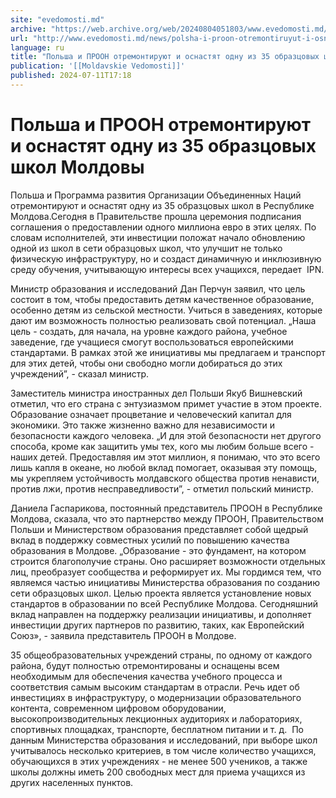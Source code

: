 ```yaml
---
site: "evedomosti.md"
archive: "https://web.archive.org/web/20240804051803/www.evedomosti.md/news/polsha-i-proon-otremontiruyut-i-osnastyat-odnu-iz-35-obrazco"
url: "http://www.evedomosti.md/news/polsha-i-proon-otremontiruyut-i-osnastyat-odnu-iz-35-obrazco"
language: ru
title: "Польша и ПРООН отремонтируют и оснастят одну из 35 образцовых школ Молдовы"
publication: '[[Moldavskie Vedomosti]]'
published: 2024-07-11T17:18
---
```


# Польша и ПРООН отремонтируют и оснастят одну из 35 образцовых школ Молдовы

Польша и Программа развития Организации Объединенных Наций отремонтируют и оснастят одну из 35 образцовых школ в Республике Молдова.Сегодня в Правительстве прошла церемония подписания соглашения о предоставлении одного миллиона евро в этих целях. По словам исполнителей, эти инвестиции положат начало обновлению одной из школ в сети образцовых школ, что улучшит не только физическую инфраструктуру, но и создаст динамичную и инклюзивную среду обучения, учитывающую интересы всех учащихся, передает  IPN.

Министр образования и исследований Дан Перчун заявил, что цель состоит в том, чтобы предоставить детям качественное образование, особенно детям из сельской местности. Учиться в заведениях, которые дают им возможность полностью реализовать свой потенциал. „Наша цель - создать, для начала, на уровне каждого района, учебное заведение, где учащиеся смогут воспользоваться европейскими стандартами. В рамках этой же инициативы мы предлагаем и транспорт для этих детей, чтобы они свободно могли добираться до этих учреждений”, - сказал министр.

Заместитель министра иностранных дел Польши Якуб Вишневский отметил, что его страна с энтузиазмом примет участие в этом проекте. Образование означает процветание и человеческий капитал для экономики. Это также жизненно важно для независимости и безопасности каждого человека. „И для этой безопасности нет другого способа, кроме как защитить умы тех, кого мы любим больше всего - наших детей. Предоставляя им этот миллион, я понимаю, что это всего лишь капля в океане, но любой вклад помогает, оказывая эту помощь, мы укрепляем устойчивость молдавского общества против ненависти, против лжи, против несправедливости”, - отметил польский министр.

Даниела Гаспарикова, постоянный представитель ПРООН в Республике Молдова, сказала, что это партнерство между ПРООН, Правительством Польши и Министерством образования представляет собой щедрый вклад в поддержку совместных усилий по повышению качества образования в Молдове. „Образование - это фундамент, на котором строится благополучие страны. Оно расширяет возможности отдельных лиц, преобразует сообщества и реформирует их. Мы гордимся тем, что являемся частью инициативы Министерства образования по созданию сети образцовых школ. Целью проекта является установление новых стандартов в образовании по всей Республике Молдова. Сегодняшний вклад направлен на поддержку реализации инициативы, и дополняет инвестиции других партнеров по развитию, таких, как Европейский Союз», - заявила представитель ПРООН в Молдове.

35 общеобразовательных учреждений страны, по одному от каждого района, будут полностью отремонтированы и оснащены всем необходимым для обеспечения качества учебного процесса и соответствия самым высоким стандартам в отрасли. Речь идет об инвестициях в инфраструктуру, о модернизации образовательного контента, современном цифровом оборудовании, высокопроизводительных лекционных аудиториях и лабораториях, спортивных площадках, транспорте, бесплатном питании и т. д.  По данным Министерства образования и исследований, при выборе школ учитывалось несколько критериев, в том числе количество учащихся, обучающихся в этих учреждениях - не менее 500 учеников, а также школы должны иметь 200 свободных мест для приема учащихся из других населенных пунктов.